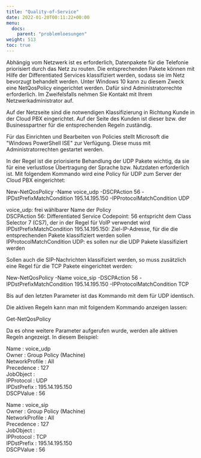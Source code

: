 ```yaml
---
title: "Quality-of-Service"
date: 2022-01-20T00:11:22+00:00
menu:
  docs:
    parent: "problemloesungen"
weight: 513
toc: true
---
```


Abhängig vom Netzwerk ist es erforderlich, Datenpakete für die Telefonie priorisiert durch das Netz zu routen. Die entsprechenden Pakete können mit Hilfe der Differentiated Services klassifiziert werden, sodass sie im Netz bevorzugt behandelt werden. Unter Windows 10 kann zu diesem Zweck eine NetQosPolicy eingerichtet werden. Dafür sind Administratorrechte erforderlich. Im Zweifelsfalls nehmen Sie Kontakt mit Ihrem Netzwerkadministrator auf.

Auf der Netzseite sind die notwendigen Klassifizierung in Richtung Kunde in der Cloud PBX eingerichtet. Auf der Seite des Kunden ist dieser bzw. der Businesspartner für die entsprechenden Regeln zuständig.

Für das Einrichten und Bearbeiten von Policies stellt Microsoft die "Windows PowerShell ISE" zur Verfügung. Diese muss mit Administratorrechten gestartet werden.

In der Regel ist die priorisierte Behandlung der UDP Pakete wichtig, da sie für eine verlustlose Übertragung der Sprache bzw. Nutzdaten erforderlich ist. Mit folgendem Kommando wird eine Policy für UDP zum Server der Cloud PBX eingerichtet:

New-NetQosPolicy -Name voice_udp -DSCPAction 56 -IPDstPrefixMatchCondition 195.14.195.150 -IPProtocolMatchCondition UDP

voice_udp: frei wählbarer Name der Policy<br>
DSCPAction 56: Differentiated Service Codepoint: 56 entspricht dem Class Selector 7 (CS7), der in der Regel für VoIP verwendet wird<br>
IPDstPrefixMatchCondition 195.14.195.150: Ziel-IP-Adresse, für die die entsprechenden Pakete klassifiziert werden sollen<br>
IPProtocolMatchCondition UDP: es sollen nur die UDP Pakete klassifiziert werden<br>

Sollen auch die SIP-Nachrichten klassifiziert werden, so muss zusätzlich eine Regel für die TCP Pakete eingerichtet werden:

New-NetQosPolicy -Name voice_sip -DSCPAction 56 -IPDstPrefixMatchCondition 195.14.195.150 -IPProtocolMatchCondition TCP

Bis auf den letzten Parameter ist das Kommando mit dem für UDP identisch.

Die aktiven Regeln kann man mit folgendem Kommando anzeigen lassen:

Get-NetQosPolicy

Da es ohne weitere Parameter aufgerufen wurde, werden alle aktiven Regeln angezeigt. In diesem Beispiel:

Name : voice_udp<br>
Owner : Group Policy (Machine)<br>
NetworkProfile : All<br>
Precedence : 127<br>
JobObject : <br>
IPProtocol : UDP<br>
IPDstPrefix : 195.14.195.150<br>
DSCPValue : 56<br>
  
Name : voice_sip<br>
Owner : Group Policy (Machine)<br>
NetworkProfile : All<br>
Precedence : 127<br>
JobObject :<br>
IPProtocol : TCP<br>
IPDstPrefix : 195.14.195.150<br>
DSCPValue : 56

